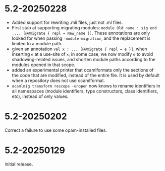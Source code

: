 # 5.2-20250228

- Added support for rewriting .mli files, just not .ml files.
- First stab at supporting migrating modules: `module Old_name : sig end
  .... [@@migrate { repl = New_name }]`. These annotations are only looked for when
  passing `-module-migration`, and the replacement is limited to a module path.
- given an annotation `val x : ... [@@migrate { repl = e }]`, when inserting `e` at a
  use-site of `x`, in some case, we now modify `e` to avoid shadowing-related
  issues, and shorten module paths according to the modules opened in that scope.
- added an experimental printer that ocamlformats only the sections of the code
  that are modified, instead of the entire file. It is used by default when a repository
  does not use ocamlformat.
- `ocamlmig transform rescope -unopen` now knows to rename identifiers in all
  namespaces (module identifiers, type constructors, class identifiers, etc), instead of
  only values.

# 5.2-20250202

Correct a failure to use some opam-installed files.

# 5.2-20250129

Initial release.
